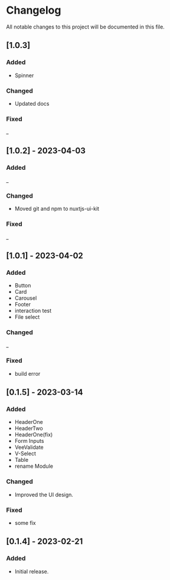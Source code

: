 # Changelog

All notable changes to this project will be documented in this file.

## [1.0.3]
### Added
- Spinner
### Changed
- Updated docs
### Fixed
_

## [1.0.2] - 2023-04-03
### Added
_
### Changed
- Moved git and npm to nuxtjs-ui-kit
### Fixed
_

## [1.0.1] - 2023-04-02
### Added
- Button
- Card
- Carousel
- Footer
- interaction test
- File select
### Changed
_
### Fixed
- build error

## [0.1.5] - 2023-03-14
### Added
- HeaderOne
- HeaderTwo
- HeaderOne(fix)
- Form Inputs
- VeeValidate
- V-Select
- Table
- rename Module
### Changed
- Improved the UI design.
### Fixed
- some fix

## [0.1.4] - 2023-02-21
### Added
- Initial release.


